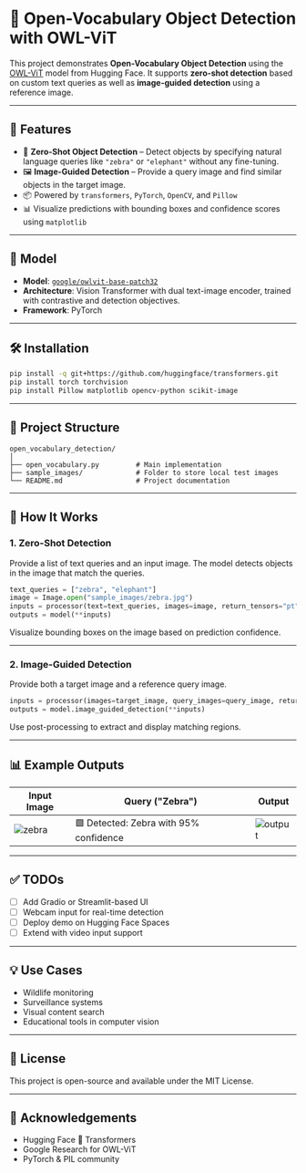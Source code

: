 
# 🦉 Open-Vocabulary Object Detection with OWL-ViT

This project demonstrates **Open-Vocabulary Object Detection** using the [OWL-ViT](https://huggingface.co/google/owlvit-base-patch32) model from Hugging Face. It supports **zero-shot detection** based on custom text queries as well as **image-guided detection** using a reference image.

---

## 🚀 Features

- 🔎 **Zero-Shot Object Detection** – Detect objects by specifying natural language queries like `"zebra"` or `"elephant"` without any fine-tuning.
- 🖼️ **Image-Guided Detection** – Provide a query image and find similar objects in the target image.
- 📦 Powered by `transformers`, `PyTorch`, `OpenCV`, and `Pillow`
- 📊 Visualize predictions with bounding boxes and confidence scores using `matplotlib`

---

## 🧠 Model

- **Model**: [`google/owlvit-base-patch32`](https://huggingface.co/google/owlvit-base-patch32)
- **Architecture**: Vision Transformer with dual text-image encoder, trained with contrastive and detection objectives.
- **Framework**: PyTorch

---

## 🛠️ Installation

```bash
pip install -q git+https://github.com/huggingface/transformers.git
pip install torch torchvision
pip install Pillow matplotlib opencv-python scikit-image
```

---

## 📂 Project Structure

```
open_vocabulary_detection/
│
├── open_vocabulary.py         # Main implementation
├── sample_images/             # Folder to store local test images
└── README.md                  # Project documentation
```

---

## 📸 How It Works

### 1. Zero-Shot Detection

Provide a list of text queries and an input image. The model detects objects in the image that match the queries.

```python
text_queries = ["zebra", "elephant"]
image = Image.open("sample_images/zebra.jpg")
inputs = processor(text=text_queries, images=image, return_tensors="pt")
outputs = model(**inputs)
```

Visualize bounding boxes on the image based on prediction confidence.

---

### 2. Image-Guided Detection

Provide both a target image and a reference query image.

```python
inputs = processor(images=target_image, query_images=query_image, return_tensors="pt")
outputs = model.image_guided_detection(**inputs)
```

Use post-processing to extract and display matching regions.

---

## 📊 Example Outputs

| Input Image | Query ("Zebra") | Output |
|-------------|------------------|--------|
| ![zebra](sample_images/zebra.jpg) | 🟩 Detected: Zebra with 95% confidence | ![output](output_zebra.jpg) |

---

## ✅ TODOs

- [ ] Add Gradio or Streamlit-based UI
- [ ] Webcam input for real-time detection
- [ ] Deploy demo on Hugging Face Spaces
- [ ] Extend with video input support

---

## 💡 Use Cases

- Wildlife monitoring
- Surveillance systems
- Visual content search
- Educational tools in computer vision

---

## 📜 License

This project is open-source and available under the MIT License.

---

## 🙌 Acknowledgements

- Hugging Face 🤗 Transformers
- Google Research for OWL-ViT
- PyTorch & PIL community
